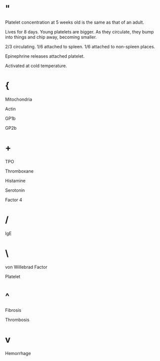 # "

Platelet concentration at 5 weeks old is the same as that of an adult.

Lives for 8 days.
Young platelets are bigger.
As they circulate, they bump into things and chip away, becoming smaller.

2/3 circulating.
1/6 attached to spleen.
1/6 attached to non-spleen places.

Epinephrine releases attached platelet.

Activated at cold temperature.

# {

Mitochondria

Actin

GP1b

GP2b

# +

TPO

Thromboxane

Histamine

Serotonin

Factor 4

# /

IgE

# \

von Willebrad Factor

Platelet

# ^

Fibrosis

Thrombosis

# v

Hemorrhage
